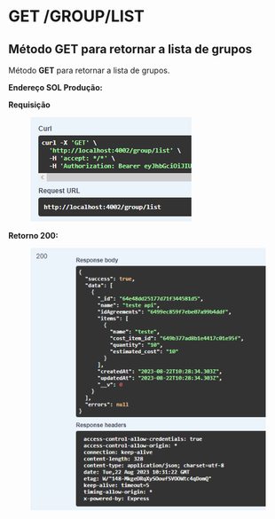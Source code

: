 # GET /GROUP/LIST

## Método GET para retornar a lista de grupos

Método **GET** para retornar a lista de grupos.

**Endereço SOL Produção:**&#x20;

**Requisição**

<figure><img src="../../.gitbook/assets/Screenshot_1.png" alt=""><figcaption></figcaption></figure>

**Retorno 200:**

<figure><img src="../../.gitbook/assets/Screenshot_2.png" alt=""><figcaption></figcaption></figure>
